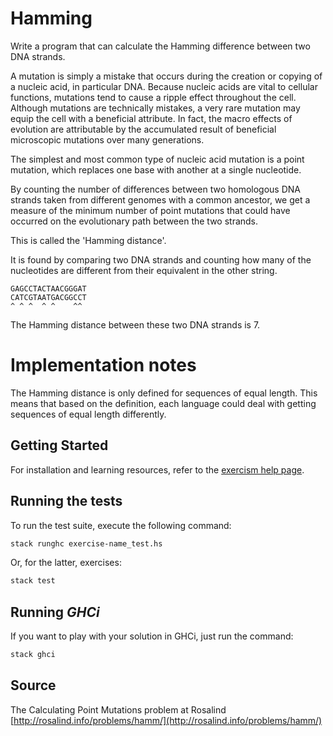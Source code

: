 # Hamming

Write a program that can calculate the Hamming difference between two DNA strands.

A mutation is simply a mistake that occurs during the creation or
copying of a nucleic acid, in particular DNA. Because nucleic acids are
vital to cellular functions, mutations tend to cause a ripple effect
throughout the cell. Although mutations are technically mistakes, a very
rare mutation may equip the cell with a beneficial attribute. In fact,
the macro effects of evolution are attributable by the accumulated
result of beneficial microscopic mutations over many generations.

The simplest and most common type of nucleic acid mutation is a point
mutation, which replaces one base with another at a single nucleotide.

By counting the number of differences between two homologous DNA strands
taken from different genomes with a common ancestor, we get a measure of
the minimum number of point mutations that could have occurred on the
evolutionary path between the two strands.

This is called the 'Hamming distance'.

It is found by comparing two DNA strands and counting how many of the
nucleotides are different from their equivalent in the other string.

    GAGCCTACTAACGGGAT
    CATCGTAATGACGGCCT
    ^ ^ ^  ^ ^    ^^

The Hamming distance between these two DNA strands is 7.

# Implementation notes

The Hamming distance is only defined for sequences of equal length. This means
that based on the definition, each language could deal with getting sequences
of equal length differently.


## Getting Started

For installation and learning resources, refer to the
[exercism help page](http://exercism.io/languages/haskell).

## Running the tests

To run the test suite, execute the following command:

```bash
stack runghc exercise-name_test.hs
```

Or, for the latter, exercises:

```bash
stack test
```

## Running *GHCi*

If you want to play with your solution in GHCi, just run the command:

```bash
stack ghci
```

## Source

The Calculating Point Mutations problem at Rosalind [http://rosalind.info/problems/hamm/](http://rosalind.info/problems/hamm/)

